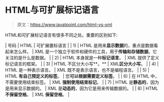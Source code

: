 # HTML与可扩展标记语言

> 原文：<https://www.javatpoint.com/html-vs-xml>

HTML和可扩展标记语言有很多不同之处。重要的区别如下:

| 号码 | HTML | 可扩展置标语言 |
| 1) | HTML 是用来**显示数据**的，重点是数据看起来怎么样。 | XML 是一个独立于软件和硬件的工具，用于**传输和存储数据**。它关注的是什么是数据。 |
| 2) | HTML 本身就是一种**标记语言**。 | XML 提供了定义标记语言的框架。 |
| 3) | HTML 不区分大小写**。** | XML**区分大小写**。 |
| 4) | HTML 是一种表示语言。 | XML 既不是表示语言，也不是编程语言。 |
| 5) | HTML **有自己预定义的标签**。 | 您**可以根据需要定义标签**。 |
| 6) | 在 HTML 中，不需要使用结束标签。 | XML **强制使用结束标记**。 |
| 7) | HTML 是**静态的**，因为是用来显示数据的。 | XML 是**动态的**，因为它是用来传输数据的。 |
| 8) | HTML **不保留空格**。 | XML **保留空格**。 |